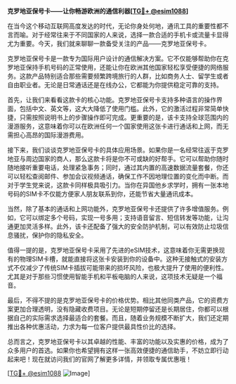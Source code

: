 **克罗地亚保号卡——让你畅游欧洲的通信利器[[TG💪+ @esim1088](https://t.me/s/esim1088)]**

在当今这个移动互联网高度发达的时代，无论你身处何地，通讯工具的重要性都不言而喻。对于经常往来于不同国家的人来说，选择一款合适的手机卡或流量卡显得尤为重要。今天，我们就来聊聊一款备受关注的产品——克罗地亚保号卡。

克罗地亚保号卡是一款专为国际用户设计的通信解决方案。它不仅能够帮助你在克罗地亚保持手机号码的正常使用，还能让你在欧洲其他国家轻松享受便捷的网络服务。这款产品特别适合那些需要频繁跨境旅行的人群，比如商务人士、留学生或者自由职业者。无论是日常通话还是在线办公，它都能为你提供稳定可靠的支持。

首先，让我们来看看这款卡的核心功能。克罗地亚保号卡支持多种语言的操作界面，包括中文、英文等，这大大降低了使用门槛。此外，它的激活过程非常简单快捷，只需按照说明书上的步骤操作即可完成。更重要的是，该卡支持全球范围内的漫游服务，这意味着你可以在欧洲任何一个国家使用这张卡进行通话和上网，而无需担心高昂的国际漫游费用。

接下来，我们谈谈克罗地亚保号卡的具体应用场景。如果你是一名经常往返于克罗地亚与周边国家的商人，那么这款卡将是你不可或缺的好帮手。它可以帮助你随时随地接听重要电话，处理紧急事务；同时，通过其内置的高速数据流量套餐，你还可以轻松查阅邮件、参加会议视频通话，确保工作不因地理位置的变化而中断。而对于学生党来说，这款卡同样极具吸引力。当你在异国他乡求学时，拥有一张本地号码的SIM卡不仅能方便家人朋友联系到你，还能节省大量通讯成本。

当然，除了基本的通话和上网功能外，克罗地亚保号卡还提供了许多增值服务。例如，它可以绑定多个号码，实现一号多用；支持语音留言、短信转发等功能，让沟通更加灵活多样。此外，该卡还配备了强大的安全防护机制，可以有效防止垃圾信息骚扰，保护你的隐私安全。

值得一提的是，克罗地亚保号卡采用了先进的eSIM技术，这意味着你无需更换现有的物理SIM卡槽，就能直接将这张卡安装到你的设备中。这种无接触式的安装方式不仅减少了传统SIM卡插拔可能带来的损坏风险，也极大提升了使用的便利性。尤其是对于那些习惯使用智能手机和平板电脑的人来说，这项技术无疑是一个福音。

最后，不得不提的是克罗地亚保号卡的价格优势。相比其他同类产品，它的资费方案更加合理透明，没有隐藏收费项目。无论是短期停留还是长期居住，你都可以根据自己的实际需求选择最适合的套餐。而且，随着业务规模不断扩大，我们还定期推出各种优惠活动，力求为每一位客户提供最具性价比的选择。

总而言之，克罗地亚保号卡以其卓越的性能、丰富的功能以及实惠的价格，成为了众多用户的首选。如果你也希望拥有这样一张高效便捷的通信助手，不妨立即行动起来吧！现在就访问我们的官网了解更多详情，并领取专属优惠哦！

[[TG💪+ @esim1088](https://t.me/s/esim1088) ![Image](https://i.postimg.cc/4NQfJmqS/Snipaste-2025-05-13-00-14-12.png)]